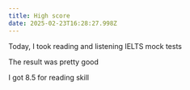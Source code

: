 ```yaml
---
title: High score
date: 2025-02-23T16:28:27.998Z
---
```


Today, I took reading and listening IELTS mock tests

The result was pretty good

I got 8.5 for reading skill

